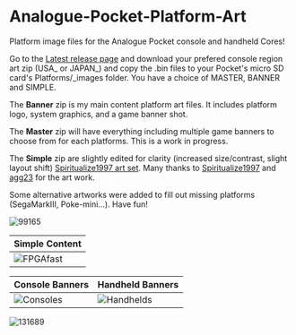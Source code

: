 # Analogue-Pocket-Platform-Art

Platform image files for the Analogue Pocket console and handheld Cores!

Go to the [Latest release page](https://github.com/Shissa43/Analogue-Pocket-Platform-Art/releases/tag/v0.1.5) and download your prefered console region art zip (USA_ or JAPAN_) and copy the .bin files to your Pocket's micro SD card's Platforms/_images folder.
You have a choice of MASTER, BANNER and SIMPLE.

The **Banner** zip is my main content platform art files. It includes platform logo, system graphics, and a game banner shot.

The **Master** zip will have everything including multiple game banners to choose from for each platforms. This is a work in progress.

The **Simple** zip are slightly edited for clarity (increased size/contrast, slight layout shift) [Spiritualize1997 art set](https://github.com/spiritualized1997/openFPGA-Platform-Art-Set). Many thanks to [Spiritualize1997](https://github.com/spiritualized1997) and [agg23](https://github.com/agg23) for the art work.

Some alternative artworks were added to fill out missing platforms (SegaMarkIII, Poke-mini...).
Have fun!

![99165](https://user-images.githubusercontent.com/123542883/222607932-414202ec-5a4d-444e-8fb3-b7d1d9ac738c.gif)

| Simple Content |
| ------------- |
| ![FPGAfast](https://user-images.githubusercontent.com/123542883/228557559-511df205-68ea-4740-a100-3cbe173a878e.gif) | 





| Console Banners | Handheld Banners |
| ------------- | ------------- |
| ![Consoles](https://user-images.githubusercontent.com/123542883/227727614-d4c7de28-347d-4c10-ad91-8340f4c53bfa.png)   | ![Handhelds](https://user-images.githubusercontent.com/123542883/226643835-f0b22484-021c-4f8c-ab22-47afaceda122.png)  |






![131689](https://user-images.githubusercontent.com/123542883/222607670-7210c82e-fa3e-460f-a8e0-ef81bb5c7ec5.gif)
